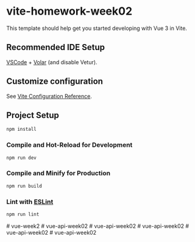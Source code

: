 # vite-homework-week02

This template should help get you started developing with Vue 3 in Vite.

## Recommended IDE Setup

[VSCode](https://code.visualstudio.com/) + [Volar](https://marketplace.visualstudio.com/items?itemName=Vue.volar) (and disable Vetur).

## Customize configuration

See [Vite Configuration Reference](https://vitejs.dev/config/).

## Project Setup

```sh
npm install
```

### Compile and Hot-Reload for Development

```sh
npm run dev
```

### Compile and Minify for Production

```sh
npm run build
```

### Lint with [ESLint](https://eslint.org/)

```sh
npm run lint
```
#   v u e - w e e k 2  
 #   v u e - a p i - w e e k 0 2  
 #   v u e - a p i - w e e k 0 2  
 #   v u e - a p i - w e e k 0 2  
 #   v u e - a p i - w e e k 0 2  
 #   v u e - a p i - w e e k 0 2  
 